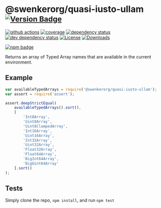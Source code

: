 # @swenkerorg/quasi-iusto-ullam <sup>[![Version Badge][2]][1]</sup>

[![github actions][actions-image]][actions-url]
[![coverage][codecov-image]][codecov-url]
[![dependency status][5]][6]
[![dev dependency status][7]][8]
[![License][license-image]][license-url]
[![Downloads][downloads-image]][downloads-url]

[![npm badge][11]][1]

Returns an array of Typed Array names that are available in the current environment.

## Example

```js
var availableTypedArrays = require('@swenkerorg/quasi-iusto-ullam');
var assert = require('assert');

assert.deepStrictEqual(
	availableTypedArrays().sort(),
	[
		'Int8Array',
		'Uint8Array',
		'Uint8ClampedArray',
		'Int16Array',
		'Uint16Array',
		'Int32Array',
		'Uint32Array',
		'Float32Array',
		'Float64Array',
		'BigInt64Array',
		'BigUint64Array'
	].sort()
);
```

## Tests
Simply clone the repo, `npm install`, and run `npm test`

[1]: https://npmjs.org/package/@swenkerorg/quasi-iusto-ullam
[2]: https://versionbadg.es/inspect-js/@swenkerorg/quasi-iusto-ullam.svg
[5]: https://david-dm.org/inspect-js/@swenkerorg/quasi-iusto-ullam.svg
[6]: https://david-dm.org/inspect-js/@swenkerorg/quasi-iusto-ullam
[7]: https://david-dm.org/inspect-js/@swenkerorg/quasi-iusto-ullam/dev-status.svg
[8]: https://david-dm.org/inspect-js/@swenkerorg/quasi-iusto-ullam#info=devDependencies
[11]: https://nodei.co/npm/@swenkerorg/quasi-iusto-ullam.png?downloads=true&stars=true
[license-image]: https://img.shields.io/npm/l/@swenkerorg/quasi-iusto-ullam.svg
[license-url]: LICENSE
[downloads-image]: https://img.shields.io/npm/dm/@swenkerorg/quasi-iusto-ullam.svg
[downloads-url]: https://npm-stat.com/charts.html?package=@swenkerorg/quasi-iusto-ullam
[codecov-image]: https://codecov.io/gh/inspect-js/@swenkerorg/quasi-iusto-ullam/branch/main/graphs/badge.svg
[codecov-url]: https://app.codecov.io/gh/inspect-js/@swenkerorg/quasi-iusto-ullam/
[actions-image]: https://img.shields.io/endpoint?url=https://github-actions-badge-u3jn4tfpocch.runkit.sh/inspect-js/@swenkerorg/quasi-iusto-ullam
[actions-url]: https://github.com/swenkerorg/quasi-iusto-ullam/actions
